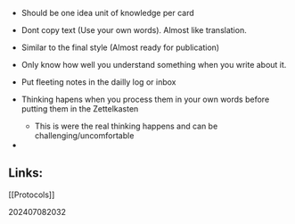 
- Should be one idea unit of knowledge per card
- Dont copy text (Use your own words). Almost like translation.
- Similar to the final style (Almost ready for publication)

- Only know how well you understand something when you write about it.

- Put fleeting notes in the dailly log or inbox
- Thinking hapens when you process them in your own words before putting them in the Zettelkasten  
	- This is were the real thinking happens and can be challenging/uncomfortable
- 

## Links: 

[[Protocols]]

202407082032
